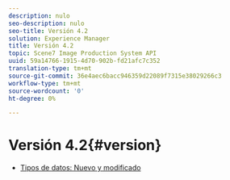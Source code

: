 ```yaml
---
description: nulo
seo-description: nulo
seo-title: Versión 4.2
solution: Experience Manager
title: Versión 4.2
topic: Scene7 Image Production System API
uuid: 59a14766-1915-4d70-902b-fd21afc7c352
translation-type: tm+mt
source-git-commit: 36e4aec6bacc946359d22089f7315e38029266c3
workflow-type: tm+mt
source-wordcount: '0'
ht-degree: 0%

---
```



# Versión 4.2{#version}

* [Tipos de datos: Nuevo y modificado](r-4-2-types.md)
